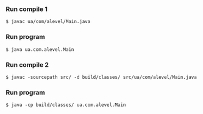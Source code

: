 ### Run compile 1 ###
`$ javac ua/com/alevel/Main.java`
### Run program ###
`$ java ua.com.alevel.Main`

### Run compile 2 ###
`$ javac -sourcepath src/ -d build/classes/ src/ua/com/alevel/Main.java`
### Run program ###
`$ java -cp build/classes/ ua.com.alevel.Main`